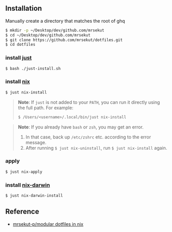 ## Installation

Manually create a directory that matches the root of ghq

```bash
$ mkdir -p ~/Desktop/dev/github.com/mrsekut
$ cd ~/Desktop/dev/github.com/mrsekut
$ git clone https://github.com/mrsekut/dotfiles.git
$ cd dotfiles
```

### install [just](https://github.com/casey/just)

```bash
$ bash ./just-install.sh
```

### install [nix](https://github.com/NixOS/nix)

```bash
$ just nix-install
```

> **Note**: If `just` is not added to your `PATH`, you can run it directly using the full path. For example:
>
> ```bash
> $ /Users/<username>/.local/bin/just nix-install
> ```

> **Note**: If you already have `bash` or `zsh`, you may get an error.
>
> 1. In that case, back up `/etc/zshrc` etc. according to the error message.
> 2. After running `$ just nix-uninstall`, run `$ just nix-install` again.

### apply

```bash
$ just nix-apply
```

### install [nix-darwin](https://github.com/LnL7/nix-darwin)

```bash
$ just nix-darwin-install
```

## Reference

- [mrsekut-p/modular dotfiles in nix](https://scrapbox.io/mrsekut-p/modular_dotfiles_in_nix)
